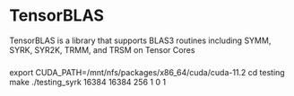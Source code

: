# TensorBLAS

TensorBLAS is a library that supports BLAS3 routines including SYMM, SYRK, SYR2K, TRMM, and TRSM on Tensor Cores

###
export CUDA_PATH=/mnt/nfs/packages/x86_64/cuda/cuda-11.2
cd testing
make
./testing_syrk 16384 16384 256 1 0 1
###

